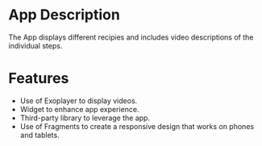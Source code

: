 # App Description

The App displays different recipies and includes video descriptions of the individual steps.

# Features

* Use of Exoplayer to display videos.
* Widget to enhance app experience.
* Third-party library to leverage the app.
* Use of Fragments to create a responsive design that works on phones and tablets.

